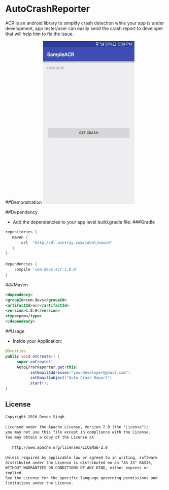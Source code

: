 # AutoCrashReporter

ACR is an android library to simplify crash detection while your app is under development, app tester/user can easily send the crash report to developer that will help him to fix the issue.

##Demonstration
![ACR Demo](/assets/acr_demo.gif)

##Dependency
- Add the dependencies to your app level build.gradle file:
###Gradle
```gradle
repositories {
   maven {
       url  "http://dl.bintray.com/ideal/maven"
   }
}

dependencies {
    compile 'com.devs:acr:1.0.0'
}
```
###Maven
```xml
<dependency>
<groupId>com.devs</groupId>
<artifactId>acr</artifactId>
<version>1.0.0</version>
<type>pom</type>
</dependency>
```
##Usage
- Inside your Application:
```java
@Override
public void onCreate() {
     super.onCreate();
     AutoErrorReporter.get(this)
          .setEmailAddresses("yourdeveloper@gmail.com")
          .setEmailSubject("Auto Crash Report")
          .start();
}

```

## License
```
Copyright 2016 Deven Singh

Licensed under the Apache License, Version 2.0 (the "License");
you may not use this file except in compliance with the License.
You may obtain a copy of the License at

   http://www.apache.org/licenses/LICENSE-2.0

Unless required by applicable law or agreed to in writing, software
distributed under the License is distributed on an "AS IS" BASIS,
WITHOUT WARRANTIES OR CONDITIONS OF ANY KIND, either express or implied.
See the License for the specific language governing permissions and
limitations under the License.
```